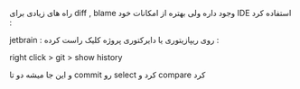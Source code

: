 
راه های زیادی برای diff , blame وجود داره ولی بهتره از امکانات خود IDE استفاده کرد :

jetbrain : 
روی ریپازیتوری یا دایرکتوری پروژه کلیک راست کرده :

right click  > git > show history

و این جا میشه دو تا commit رو select کرد و compare کرد
